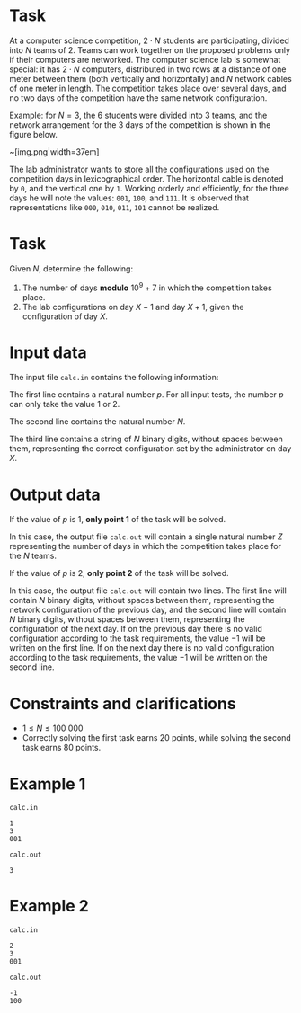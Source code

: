 # Task

At a computer science competition, $2 \cdot N$ students are participating, divided into $N$ teams of $2$. Teams can work together on the proposed problems only if their computers are networked. The computer science lab is somewhat special: it has $2 \cdot N$ computers, distributed in two rows at a distance of one meter between them (both vertically and horizontally) and $N$ network cables of one meter in length. The competition takes place over several days, and no two days of the competition have the same network configuration.

Example: for $N=3$, the 6 students were divided into 3 teams, and the network arrangement for the 3 days of the competition is shown in the figure below.

~[img.png|width=37em]

The lab administrator wants to store all the configurations used on the competition days in lexicographical order. The horizontal cable is denoted by `0`, and the vertical one by `1`. Working orderly and efficiently, for the three days he will note the values: `001`, `100`, and `111`. It is observed that representations like `000`, `010`, `011`, `101` cannot be realized.

# Task

Given $N$, determine the following:

1. The number of days **modulo** $10^9+7$ in which the competition takes place.
2. The lab configurations on day $X-1$ and day $X+1$, given the configuration of day $X$.

# Input data

The input file `calc.in` contains the following information:

The first line contains a natural number $p$. For all input tests, the number $p$ can only take the value $1$ or $2$.

The second line contains the natural number $N$.

The third line contains a string of $N$ binary digits, without spaces between them, representing the correct configuration set by the administrator on day $X$.

# Output data

If the value of $p$ is $1$, **only point 1** of the task will be solved.

In this case, the output file `calc.out` will contain a single natural number $Z$ representing the number of days in which the competition takes place for the $N$ teams.

If the value of $p$ is $2$, **only point 2** of the task will be solved.

In this case, the output file `calc.out` will contain two lines. The first line will contain $N$ binary digits, without spaces between them, representing the network configuration of the previous day, and the second line will contain $N$ binary digits, without spaces between them, representing the configuration of the next day. If on the previous day there is no valid configuration according to the task requirements, the value $-1$ will be written on the first line. If on the next day there is no valid configuration according to the task requirements, the value $-1$ will be written on the second line.

# Constraints and clarifications

* $1 \leq N \leq 100 \ 000$
* Correctly solving the first task earns $20$ points, while solving the second task earns $80$ points.

# Example 1

`calc.in`
```
1
3
001
```

`calc.out`
```
3
```

# Example 2

`calc.in`
```
2
3
001
```

`calc.out`
```
-1
100
```